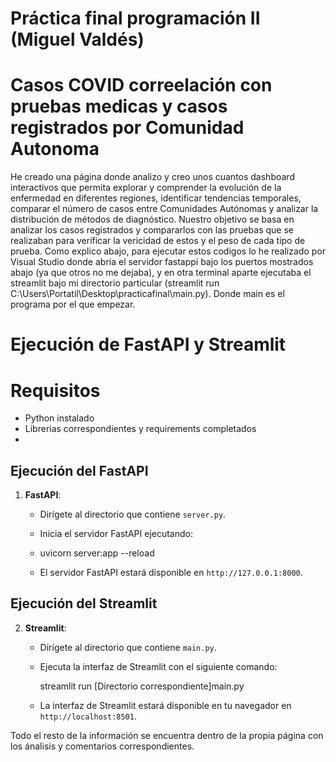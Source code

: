 # Práctica final programación II (Miguel Valdés)
# Casos COVID correelación con pruebas medicas y casos registrados por Comunidad Autonoma

He creado una página donde analizo y creo unos cuantos dashboard interactivos que permita explorar y comprender la evolución de la enfermedad en diferentes regiones, identificar tendencias temporales, comparar el número de casos entre Comunidades Autónomas y analizar la distribución de métodos de diagnóstico. Nuestro objetivo se basa en analizar los casos registrados y compararlos con las pruebas que se realizaban para verificar la vericidad de estos y el peso de cada tipo de prueba. Como explico abajo, para ejecutar estos codigos lo he realizado por Visual Studio donde abría el servidor fastappi bajo los puertos mostrados abajo (ya que otros no me dejaba), y en otra terminal aparte ejecutaba el streamlit bajo mi directorio particular (streamlit run C:\Users\Portatil\Desktop\practicafinal\main.py). Donde main es el programa por el que empezar.

# Ejecución de FastAPI y Streamlit

# Requisitos

-  Python instalado
-  Librerias correspondientes y requirements completados
-  

## Ejecución del FastAPI

1. **FastAPI**:
 
    - Dirígete al directorio que contiene `server.py`.
    - Inicia el servidor FastAPI ejecutando:
    - 
        uvicorn server:app --reload

    - El servidor FastAPI estará disponible en `http://127.0.0.1:8000`.

## Ejecución del Streamlit

2. **Streamlit**:

    - Dirígete al directorio que contiene `main.py`.
    - Ejecuta la interfaz de Streamlit con el siguiente comando:

        streamlit run [Directorio correspondiente]main.py

    - La interfaz de Streamlit estará disponible en tu navegador en `http://localhost:8501`.

Todo el resto de la información se encuentra dentro de la propia página con los ánalisis y comentarios correspondientes.
